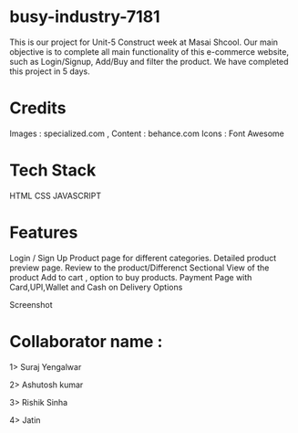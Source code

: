 # busy-industry-7181

This is our project for Unit-5 Construct week at Masai Shcool. Our main objective is to complete all main functionality of this e-commerce website, such as Login/Signup, Add/Buy and filter the product. We have completed this project in 5 days.

# Credits
Images : specialized.com ,
Content : behance.com
Icons : Font Awesome

# Tech Stack
HTML
CSS
JAVASCRIPT

# Features
Login / Sign Up Product page for different categories. Detailed product preview page. Review to the product/Differenct Sectional View of the product Add to cart , option to buy products. Payment Page with Card,UPI,Wallet and Cash on Delivery Options

Screenshot


# Collaborator name :

1> Suraj Yengalwar

2> Ashutosh kumar

3> Rishik Sinha

4> Jatin 
